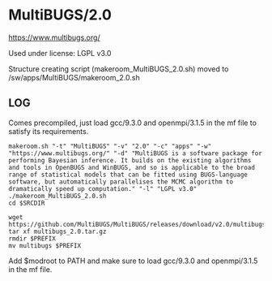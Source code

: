 MultiBUGS/2.0
========================

<https://www.multibugs.org/>

Used under license:
LGPL v3.0


Structure creating script (makeroom_MultiBUGS_2.0.sh) moved to /sw/apps/MultiBUGS/makeroom_2.0.sh

LOG
---

Comes precompiled, just load gcc/9.3.0 and openmpi/3.1.5 in the mf file to satisfy its requirements.


    makeroom.sh "-t" "MultiBUGS" "-v" "2.0" "-c" "apps" "-w" "https://www.multibugs.org/" "-d" "MultiBUGS is a software package for performing Bayesian inference. It builds on the existing algorithms and tools in OpenBUGS and WinBUGS, and so is applicable to the broad range of statistical models that can be fitted using BUGS-language software, but automatically parallelises the MCMC algorithm to dramatically speed up computation." "-l" "LGPL v3.0"
    ./makeroom_MultiBUGS_2.0.sh
    cd $SRCDIR

    wget https://github.com/MultiBUGS/MultiBUGS/releases/download/v2.0/multibugs_2.0.tar.gz
    tar xf multibugs_2.0.tar.gz
    rmdir $PREFIX
    mv multibugs $PREFIX

Add $modroot to PATH and make sure to load gcc/9.3.0 and openmpi/3.1.5 in the mf file.
